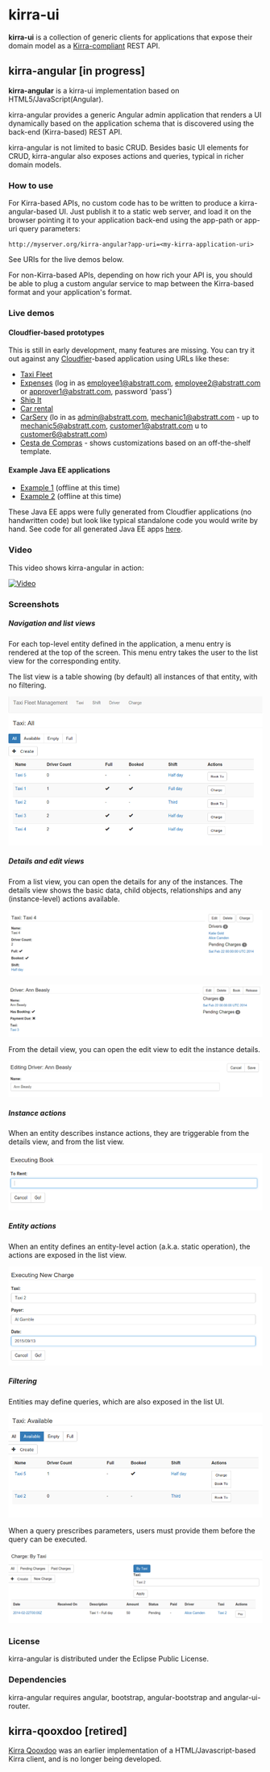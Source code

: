 # kirra-ui

**kirra-ui** is a collection of generic clients for applications that expose their domain model as a [Kirra-compliant](///github.com/abstratt/kirra/blob/master/readme.md) REST API.  

## kirra-angular [in progress]

**kirra-angular** is a kirra-ui implementation based on HTML5/JavaScript(Angular). 

kirra-angular provides a generic Angular admin application that renders a UI dynamically based on the 
application schema that is discovered using the back-end (Kirra-based) REST API. 

kirra-angular is not limited to basic CRUD. Besides basic UI elements for CRUD, kirra-angular also exposes actions and queries, typical in richer domain models.

### How to use

For Kirra-based APIs, no custom code has to be written to produce a kirra-angular-based UI. Just publish it to a static web server,
and load it on the browser pointing it to your application back-end using the app-path or app-uri query parameters:

```
http://myserver.org/kirra-angular?app-uri=<my-kirra-application-uri>
```

See URIs for the live demos below.

For non-Kirra-based APIs, depending on how rich your API is, you should be able to plug a custom angular service to map
between the Kirra-based format and your application's format.

### Live demos

#### Cloudfier-based prototypes
This is still in early development, many features are missing. You can try it out against any [Cloudfier](http://cloudfier.com)-based application using URLs like these:

* [Taxi Fleet](https://develop.cloudfier.com/kirra-api/kirra-ng/?app-uri=https://develop.cloudfier.com/services/api-v2/test-cloudfier-examples-taxi-fleet)
* [Expenses](https://develop.cloudfier.com/kirra-api/kirra-ng/?app-uri=https://develop.cloudfier.com/services/api-v2/test-cloudfier-examples-expenses) (log in as employee1@abstratt.com, employee2@abstratt.com or approver1@abstratt.com, password 'pass')
* [Ship It](https://develop.cloudfier.com/kirra-api/kirra-ng/?app-uri=https://develop.cloudfier.com/services/api-v2/test-cloudfier-examples-shipit)
* [Car rental](https://develop.cloudfier.com/kirra-api/kirra-ng/?app-uri=https://develop.cloudfier.com/services/api-v2/test-cloudfier-examples-car-rental)
* [CarServ](https://develop.cloudfier.com/kirra-api/kirra-ng/?app-uri=https://develop.cloudfier.com/services/api-v2/test-cloudfier-examples-carserv) (lo in as admin@abstratt.com, mechanic1@abstratt.com - up to mechanic5@abstratt.com, customer1@abstratt.com u to customer6@abstratt.com)
* [Cesta de Compras](http://cdc-seiko.cloudfier.com/index.html) - shows customizations based on an off-the-shelf template. 

#### Example Java EE applications

* [Example 1](http://develop.cloudfier.com/kirra-api/kirra-ng/?app-uri=http://examples-abstratt.rhcloud.com) (offline at this time)
* [Example 2](http://develop.cloudfier.com/kirra-api/kirra-ng/?app-uri=http://examples2-abstratt.rhcloud.com) (offline at this time)

These Java EE apps were fully generated from Cloudfier applications (no handwritten code) but look like typical standalone code you would write by hand. See code for all generated Java EE apps [here](https://textuml.ci.cloudbees.com/job/codegen-examples-JEE/ws/jee/).

### Video

This video shows kirra-angular in action:

[![Video](http://img.youtube.com/vi/twHCj-WddB8/0.jpg)](https://www.youtube.com/watch?v=twHCj-WddB8&t=117)

### Screenshots  

##### Navigation and list views

For each top-level entity defined in the application, a menu entry is rendered at the top of the screen.
This menu entry takes the user to the list view for the corresponding entity.

The list view is a table showing (by default) all instances of that entity, with no filtering.

![Taxi All](docs/images/taxi-list-all.png)

##### Details and edit views

From a list view, you can open the details for any of the instances.
The details view shows the basic data, child objects, relationships
and any (instance-level) actions available.  

![Taxi details](docs/images/taxi-show.png)

![Driver details](docs/images/driver-show.png)

From the detail view, you can open the edit view to edit the instance details.  

![Driver details](docs/images/driver-edit.png)


##### Instance actions

 When an entity describes instance actions, they are triggerable from the details view, 
 and from the list view. 

![Driver booking a taxi](docs/images/driver-book.png)

##### Entity actions

When an entity defines an entity-level action (a.k.a. static operation), the actions are exposed in the list view.

![New charge](docs/images/new-charge.png) 


##### Filtering

Entities may define queries, which are also exposed in the list UI. 

![Taxi Avalable](docs/images/taxi-list-available.png)

When a query prescribes parameters, users must provide them before the query can be executed. 

![Taxi Avalable](docs/images/charge-list-by-taxi.png)

### License

kirra-angular is distributed under the Eclipse Public License. 

### Dependencies

kirra-angular requires angular, bootstrap, angular-bootstrap and angular-ui-router.

## kirra-qooxdoo [retired]

[Kirra Qooxdoo](https://github.com/abstratt/kirra/tree/master/kirra_qooxdoo) was an earlier implementation of a HTML/Javascript-based Kirra client, and is no longer being developed. 
